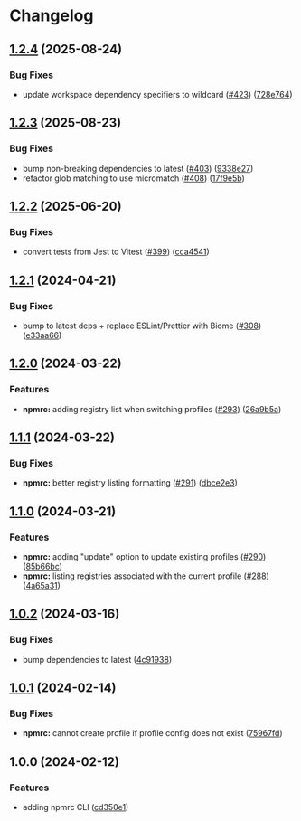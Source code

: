 # Changelog

## [1.2.4](https://github.com/versini-org/node-cli/compare/npmrc-v1.2.3...npmrc-v1.2.4) (2025-08-24)


### Bug Fixes

* update workspace dependency specifiers to wildcard ([#423](https://github.com/versini-org/node-cli/issues/423)) ([728e764](https://github.com/versini-org/node-cli/commit/728e764c1deb7bb75c9769efefd79f350d4e00d3))

## [1.2.3](https://github.com/versini-org/node-cli/compare/npmrc-v1.2.2...npmrc-v1.2.3) (2025-08-23)


### Bug Fixes

* bump non-breaking dependencies to latest ([#403](https://github.com/versini-org/node-cli/issues/403)) ([9338e27](https://github.com/versini-org/node-cli/commit/9338e27122994f5780d3be5c0c5886171b2a059c))
* refactor glob matching to use micromatch ([#408](https://github.com/versini-org/node-cli/issues/408)) ([17f9e5b](https://github.com/versini-org/node-cli/commit/17f9e5b493f3c25614ae095594e239fb41c60fb6))

## [1.2.2](https://github.com/versini-org/node-cli/compare/npmrc-v1.2.1...npmrc-v1.2.2) (2025-06-20)


### Bug Fixes

* convert tests from Jest to Vitest ([#399](https://github.com/versini-org/node-cli/issues/399)) ([cca4541](https://github.com/versini-org/node-cli/commit/cca45414f758508d21a179d41b9f04efe293d6d8))

## [1.2.1](https://github.com/aversini/node-cli/compare/npmrc-v1.2.0...npmrc-v1.2.1) (2024-04-21)


### Bug Fixes

* bump to latest deps + replace ESLint/Prettier with Biome ([#308](https://github.com/aversini/node-cli/issues/308)) ([e33aa66](https://github.com/aversini/node-cli/commit/e33aa66c0a1b95cc7fb9e10cdac2a60eefd309de))

## [1.2.0](https://github.com/aversini/node-cli/compare/npmrc-v1.1.1...npmrc-v1.2.0) (2024-03-22)


### Features

* **npmrc:** adding registry list when switching profiles ([#293](https://github.com/aversini/node-cli/issues/293)) ([26a9b5a](https://github.com/aversini/node-cli/commit/26a9b5a091ab0bfd5447d725bb10e29a57455731))

## [1.1.1](https://github.com/aversini/node-cli/compare/npmrc-v1.1.0...npmrc-v1.1.1) (2024-03-22)


### Bug Fixes

* **npmrc:** better registry listing formatting ([#291](https://github.com/aversini/node-cli/issues/291)) ([dbce2e3](https://github.com/aversini/node-cli/commit/dbce2e3ab8f0efe775dff56bfa62863030f58749))

## [1.1.0](https://github.com/aversini/node-cli/compare/npmrc-v1.0.2...npmrc-v1.1.0) (2024-03-21)


### Features

* **npmrc:** adding "update" option to update existing profiles ([#290](https://github.com/aversini/node-cli/issues/290)) ([85b66bc](https://github.com/aversini/node-cli/commit/85b66bc0b40fc47596c5e297abc9deedc8e63436))
* **npmrc:** listing registries associated with the current profile ([#288](https://github.com/aversini/node-cli/issues/288)) ([4a65a31](https://github.com/aversini/node-cli/commit/4a65a31519555da22b50a33a4365782ee48dbbcd))

## [1.0.2](https://github.com/aversini/node-cli/compare/npmrc-v1.0.1...npmrc-v1.0.2) (2024-03-16)


### Bug Fixes

* bump dependencies to latest ([4c91938](https://github.com/aversini/node-cli/commit/4c9193837c89d3aa9b4f82afa22e3f0668fdea6e))

## [1.0.1](https://github.com/aversini/node-cli/compare/npmrc-v1.0.0...npmrc-v1.0.1) (2024-02-14)


### Bug Fixes

* **npmrc:** cannot create profile if profile config does not exist ([75967fd](https://github.com/aversini/node-cli/commit/75967fd8ea0b3d5d57340c4b0e414d32268e1e1a))

## 1.0.0 (2024-02-12)


### Features

* adding npmrc CLI ([cd350e1](https://github.com/aversini/node-cli/commit/cd350e1a8160ade6ae8776dd6cfe19e0d736fe95))

